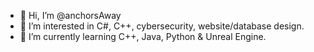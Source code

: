 - 👋 Hi, I’m @anchorsAway
- 👀 I’m interested in C#, C++, cybersecurity, website/database design.
- 🌱 I’m currently learning C++, Java, Python & Unreal Engine.
<!--- - 💞️ I’m looking to collaborate on ...
- 📫 How to reach me ... --->

<!---
mwilliams86/mwilliams86 is a ✨ special ✨ repository because its `README.md` (this file) appears on your GitHub profile.
You can click the Preview link to take a look at your changes.
--->
